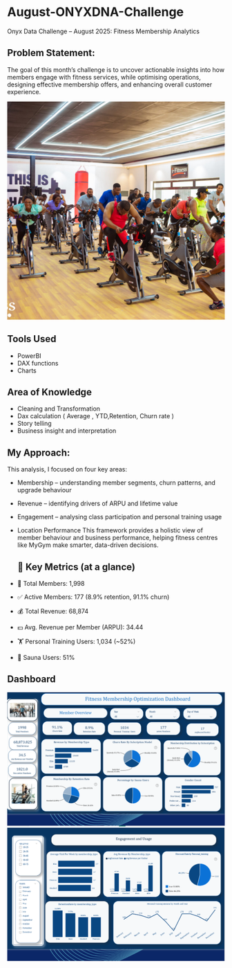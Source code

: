 # August-ONYXDNA-Challenge
Onyx Data Challenge – August 2025: Fitness Membership Analytics
## Problem Statement: 
The goal of this month’s challenge is to uncover actionable insights into how members engage with fitness services, while optimising operations, designing effective membership offers, and enhancing overall customer experience.

![](https://github.com/yvetteliberty/August-ONYXDNA-Challenge/blob/main/DAV_0944-1024x1024.jpg)

## Tools Used
- PowerBI
- DAX functions
- Charts
  
 ## Area of Knowledge
 - Cleaning and Transformation
 - Dax calculation  ( Average , YTD,Retention, Churn rate )
 - Story telling
 - Business insight and  interpretation

## My Approach:
 This analysis, I focused on four key areas:
 - Membership – understanding member segments, churn patterns, and upgrade behaviour
-  Revenue – identifying drivers of ARPU and lifetime value
- Engagement – analysing class participation and personal training usage
 - Location Performance
   This framework provides a holistic view of member behaviour and business performance, helping fitness centres like MyGym make smarter, data-driven decisions.

   ##  🔑 Key Metrics (at a glance)
 - 👥 Total Members: 1,998
- ✅ Active Members: 177 (8.9% retention, 91.1% churn)
- 💰 Total Revenue: 68,874
- 💵 Avg. Revenue per Member (ARPU): 34.44
- 🏋️ Personal Training Users: 1,034 (~52%)
- 🧖 Sauna Users: 51%
## Dashboard 
![](https://github.com/yvetteliberty/August-ONYXDNA-Challenge/blob/main/membership.png)
![](https://github.com/yvetteliberty/August-ONYXDNA-Challenge/blob/main/Engagement.png)
